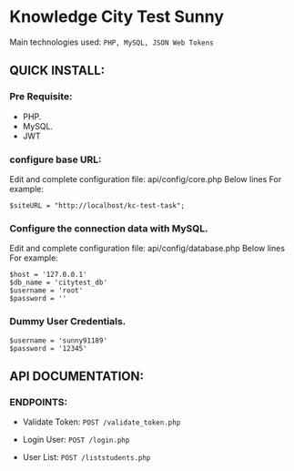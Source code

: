 # Knowledge City Test Sunny

Main technologies used: `PHP, MySQL, JSON Web Tokens`

## QUICK INSTALL:

### Pre Requisite:

- PHP.
- MySQL.
- JWT

### configure base URL:

Edit and complete configuration file: api/config/core.php Below lines For example:

```
$siteURL = "http://localhost/kc-test-task";
```

### Configure the connection data with MySQL.

Edit and complete configuration file: api/config/database.php Below lines For example:

```
$host = '127.0.0.1'
$db_name = 'citytest_db'
$username = 'root'
$password = ''
```
### Dummy User Credentials.

```
$username = 'sunny91189'
$password = '12345'
```

## API DOCUMENTATION:

### ENDPOINTS:

- Validate Token: `POST /validate_token.php`

- Login User: `POST /login.php`

- User List: `POST /liststudents.php`
